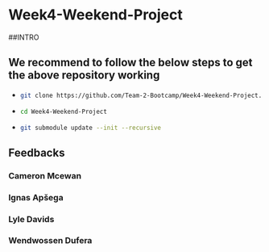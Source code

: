 # Week4-Weekend-Project

##INTRO

## We recommend to follow the below steps to get the above repository working
- ```bash
  git clone https://github.com/Team-2-Bootcamp/Week4-Weekend-Project.git
  ```
- ```bash
  cd Week4-Weekend-Project
  ```
- ```bash
  git submodule update --init --recursive
  ```

## **Feedbacks**

### **Cameron Mcewan**

### **Ignas Apšega**

### **Lyle Davids**

### **Wendwossen Dufera**
